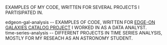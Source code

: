 EXAMPLES OF MY CODE, WRITTEN FOR SEVERAL PROJECTS I PARTISIPATED IN. 

edgeon-gal-analysis -- EXAMPLES OF CODE, WRITTEN FOR [EDGE-ON GALAXIES CATALOG PROJECT](https://relay.sao.ru/edgeon/) I WORKED IN AS A DATA ANALYST. \
time-series-analysis -- DIFFERENT PROJECTS IN TIME SERIES ANALYSIS, MOSTLY FOR MY RESEACH AS AN ASTRONOMY STUDENT.
